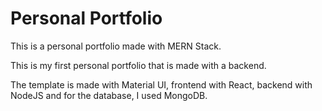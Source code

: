 # Personal Portfolio

This is a personal portfolio made with MERN Stack.

This is my first personal portfolio that is made with a backend.

The template is made with Material UI, frontend with React, backend with NodeJS and for the database, I used MongoDB.
